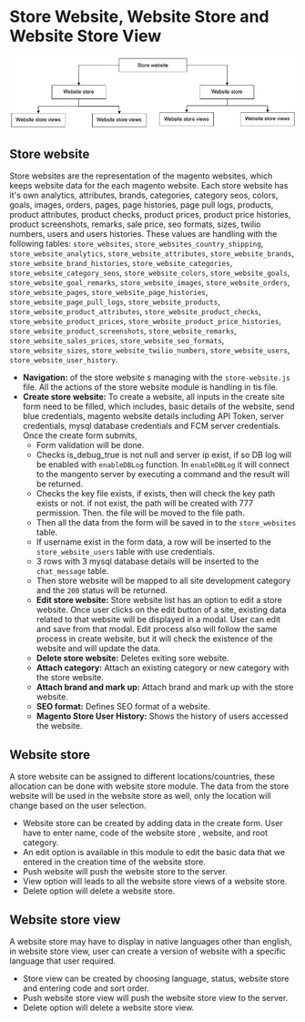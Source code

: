 # Store Website, Website Store and Website Store View

![](./documentation/images/store-website-terminology.jpeg "Store website terminology")

## Store website
Store websites are the representation of the magento websites, which keeps website data for the each magento website. Each store website has it's own analytics, attributes, brands, categories, category seos, colors, goals, images, orders, pages, page histories, page pull logs, products, product attributes, product checks, product prices, product price histories, product screenshots, remarks, sale price, seo formats, sizes, twilio numbers, users and users histories. These values are handling with the following tables: `store_websites`, `store_websites_country_shipping`, `store_website_analytics`, `store_website_attributes`, `store_website_brands`, `store_website_brand_histories`, `store_website_categories`, `store_website_category_seos`, `store_website_colors`, `store_website_goals`, `store_website_goal_remarks`, `store_website_images`, `store_website_orders`, `store_website_pages`, `store_website_page_histories`, `store_website_page_pull_logs`, `store_website_products`, `store_website_product_attributes`, `store_website_product_checks`, `store_website_product_prices`, `store_website_product_price_histories`, `store_website_product_screenshots`, `store_website_remarks`, `store_website_sales_prices`, `store_website_seo_formats`, `store_website_sizes`, `store_website_twilio_numbers`, `store_website_users`, `store_website_user_history`.

- **Navigation:** of the store website s managing with the `store-website.js` file. All the actions of the store website module is handling in tis file.
- **Create store website:** To create a website, all inputs in the create site form need to be filled, which includes, basic details of the website, send blue credentials, magento website details including API Token, server credentials, mysql database credentials and FCM server credentials.  Once the create form submits,
    - Form validation will be done.
    - Checks is_debug_true is not null and server ip exist, if so DB log will be enabled with `enableDBLog` function. In `enableDBLog` it will connect to the mangento server by executing a command and the result will be returned.
    - Checks the key file exists, if exists, then will check the key path exists or not. if not exist, the path will be created with 777 permission. Then. the file will be moved to the file path.
    - Then all the data from the form will be saved in to the `store_websites` table.
    - If username exist in the form data, a row will be inserted to the `store_website_users` table with use credentials.
    - 3 rows with 3 mysql database details will be inserted to the `chat_message` table.
    - Then store website will be mapped to all site development category and the `200` status will be returned.
    - **Edit store website:** Store website list has an option to edit a store website. Once user clicks on the edit button of a site, existing data related to that website will be displayed in a modal. User can edit and save from that modal. Edit process also will follow the same process in create website, but it will check the existence of the website and will update the data.
    - **Delete store website:** Deletes exiting sore website.
    - **Attach category:** Attach an existing category or new category with the store website.
    - **Attach brand and mark up:** Attach brand and mark up with the store website.
    - **SEO format:** Defines SEO format of a website.
    - **Magento Store User History:** Shows the history of users accessed the website.
## Website store
A store website can be assigned to different locations/countries, these allocation can be done with website store module. The data from the store website will be used in the website store as well, only the location will change based on the user selection.
- Website store can be created by adding data in the create form. User have to enter name, code of the website store , website, and root category.
- An edit option is available in this module to edit the basic data that we entered in the creation time of the website store.
- Push website will push the website store to the server.
- View option will leads to all the website store views of a website store.
- Delete option will delete a website store.

## Website store view
A website store may have to display in native languages other than english, in website store view, user can create a version of website with a specific language that user required.
- Store view can be created by choosing language, status, website store and entering code and sort order.
- Push website store view will push the website store view to the server.
- Delete option will delete a website store view.